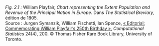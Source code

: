 *Fig. 2.1 :* William Playfair, *Chart representing the Extent Population and Revenue of the Principal Nation in Europe*. Dans *The Statistical Breviary,* édition de 1805.  
Source : Jurgen Symanzik, William Fischetti, Ian Spence, [« Editorial: Commemorating William Playfair’s 250th Birthday »](https://math.usu.edu/~symanzik/papers/2009_cost/editorial.html), *Computational Statistics* 24(4), 200. © Thomas Fisher Rare Book Library, University of Toronto.